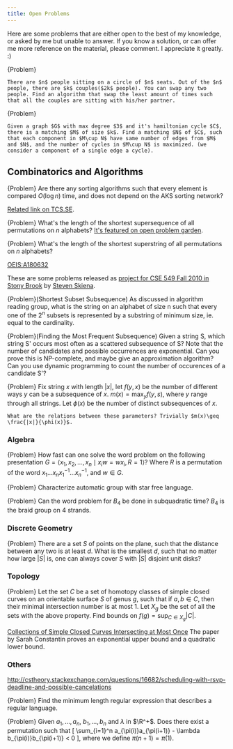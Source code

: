 ```yaml
---
title: Open Problems
---
```


Here are some problems that are either open to the best of my knowledge, or asked by me but unable to answer. If you know a solution, or can offer me more reference on the material, please comment. I appreciate it greatly. :)

{Problem}

    There are $n$ people sitting on a circle of $n$ seats. Out of the $n$ people, there are $k$ couples($2k$ people). You can swap any two people. Find an algorithm that swap the least amount of times such that all the couples are sitting with his/her partner.

{Problem}

    Given a graph $G$ with max degree $3$ and it's hamiltonian cycle $C$, there is a matching $M$ of size $k$. Find a matching $N$ of $C$, such that each component in $M\cup N$ have same number of edges from $M$ and $N$, and the number of cycles in $M\cup N$ is maximized. (we consider a component of a single edge a cycle).

## Combinatorics and Algorithms

{Problem}
    Are there any sorting algorithms such that every element is compared $O(\log n)$ time, and does not depend on the AKS sorting network?

[Related link on TCS.SE](http://cstheory.stackexchange.com/questions/7131/sorting-algorithm-such-that-each-element-is-compared-o-log-n-times-and-does).

{Problem}
    What's the length of the shortest supersequence of all permutations on $n$ alphabets? 
[It's featured on open problem garden](http://garden.irmacs.sfu.ca/?q=op/smallest_universal_supersequence).

{Problem}
    What's the length of the shortest superstring of all permutations on $n$ alphabets? 

[OEIS:A180632](http://oeis.org/A180632)

These are some problems released as [project for CSE 549 Fall 2010 in Stony Brook](http://www.cs.sunysb.edu/~skiena/549/projects.pdf) by [Steven Skiena](http://www.cs.sunysb.edu/~skiena/).

{Problem}(Shortest Subset Subsequence)
    As discussed in algorithm reading group, what is the string on an alphabet of size n such that every one of the $2^n$ subsets is represented by a substring of minimum size, ie. equal to the cardinality.

{Problem}(Finding the Most Frequent Subsequence)
    Given a string S, which string S' occurs most often as a scattered subsequence of S? Note that the number of candidates and possible occurrences are exponential. Can you prove this is NP-complete, and maybe give an approximation algorithm?
    Can you use dynamic programming to count the number of occurences of a candidate S'?

{Problem}
    Fix string $x$ with length $|x|$, let $f(y,x)$ be the number of different ways $y$ can be a subsequence of $x$. $m(x) = \max_{y} f(y,s)$, where $y$ range through all strings. Let $\phi(x)$ be the number of distinct subsequences of $x$. 

    What are the relations between these parameters? Trivially $m(x)\geq \frac{|x|}{\phi(x)}$.

### Algebra

{Problem}
    How fast can one solve the word problem on the following presentation $G = \langle x_1,x_2,\ldots,x_n \mid  x_iw = wx_i, R=1 \rangle$?
    Where $R$ is a permutation of the word $x_1\ldots x_nx_1^{-1}\ldots x_n^{-1}$, and $w\in G$.

{Problem}
    Characterize automatic group with star free language.

{Problem}
    Can the word problem for $B_4$ be done in subquadratic time? $B_4$ is the braid group on 4 strands. 

### Discrete Geometry
{Problem}
    There are a set $S$ of points on the plane, such that the distance between any two is at least $d$. What is the smallest $d$, such that no matter how large $|S|$ is, one can always cover $S$ with $|S|$ disjoint unit disks? 

### Topology
{Problem}
    Let the set $C$ be a set of homotopy classes of simple closed curves on an orientable surface $S$ of genus $g$, such that if $a,b\in C$, then their minimal intersection number is at most 1. Let $X_g$ be the set of all the sets with the above property. Find bounds on $f(g) = \sup_{C\in X_g}|C|$.

[Collections of Simple Closed Curves Intersecting at Most Once](http://www.math.uchicago.edu/~may/VIGRE/VIGRE2007/REUPapers/FINALFULL/Constantin.pdf) The paper by Sarah Constantin proves an exponential upper bound and a quadratic lower bound. 

### Others
http://cstheory.stackexchange.com/questions/16682/scheduling-with-rsvp-deadline-and-possible-cancelations

{Problem}
    Find the minimum length regular expression that describes a regular language.

{Problem}
    Given $a_1,\ldots,a_n$, $b_1,\ldots,b_n$ and $\lambda$ in $\R^+$. Does there exist a permutation such that
    \[ 
    \sum_{i=1}^n a_{\pi(i)}a_{\pi(i+1)} - \lambda b_{\pi(i)}b_{\pi(i+1)} < 0
    \], where we define $\pi(n+1)=\pi(1)$.